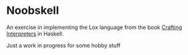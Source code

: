 # Noobskell

An exercise in implementing the Lox language from the book
[Crafting Interpreters](https://craftinginterpreters.com/) in Haskell.

Just a work in progress for some hobby stuff
